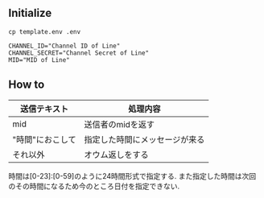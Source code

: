 ## Initialize
`cp template.env .env`  
```.env
CHANNEL_ID="Channel ID of Line"
CHANNEL_SECRET="Channel Secret of Line"
MID="MID of Line"
```

## How to
|送信テキスト|処理内容|
|---|---|
|mid|送信者のmidを返す|
|"時間"におこして|指定した時間にメッセージが来る|
|それ以外|オウム返しをする|
時間は[0-23]:[0-59]のように24時間形式で指定する. また指定した時間は次回のその時間になるため今のところ日付を指定できない.

